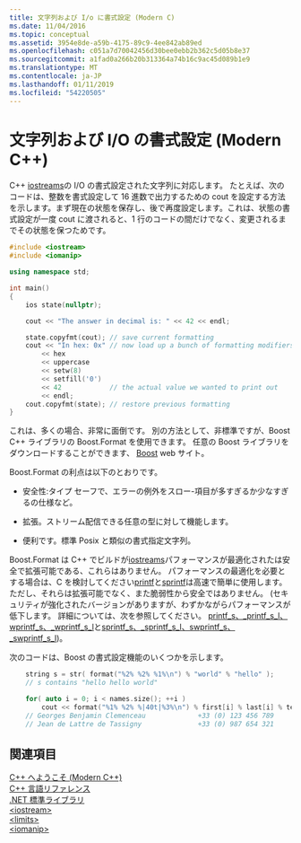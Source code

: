```yaml
---
title: 文字列および I/o に書式設定 (Modern C)
ms.date: 11/04/2016
ms.topic: conceptual
ms.assetid: 3954e8de-a59b-4175-89c9-4ee842ab89ed
ms.openlocfilehash: c051a7d70042456d30bee0ebb2b362c5d05b8e37
ms.sourcegitcommit: a1fad0a266b20b313364a74b16c9ac45d089b1e9
ms.translationtype: MT
ms.contentlocale: ja-JP
ms.lasthandoff: 01/11/2019
ms.locfileid: "54220505"
---
```

# <a name="string-and-io-formatting-modern-c"></a>文字列および I/O の書式設定 (Modern C++)

C++ [iostreams](../standard-library/iostream.md)の I/O の書式設定された文字列に対応します。 たとえば、次のコードは、整数を書式設定して 16 進数で出力するための cout を設定する方法を示します。まず現在の状態を保存し、後で再度設定します。これは、状態の書式設定が一度 cout に渡されると、1 行のコードの間だけでなく、変更されるまでその状態を保つためです。

```cpp
#include <iostream>
#include <iomanip>

using namespace std;

int main()
{
    ios state(nullptr);

    cout << "The answer in decimal is: " << 42 << endl;

    state.copyfmt(cout); // save current formatting
    cout << "In hex: 0x" // now load up a bunch of formatting modifiers
        << hex
        << uppercase
        << setw(8)
        << setfill('0')
        << 42            // the actual value we wanted to print out
        << endl;
    cout.copyfmt(state); // restore previous formatting
}
```

これは、多くの場合、非常に面倒です。 別の方法として、非標準ですが、Boost C++ ライブラリの Boost.Format を使用できます。 任意の Boost ライブラリをダウンロードすることができます、 [Boost](http://www.boost.org/) web サイト。

Boost.Format の利点は以下のとおりです。

- 安全性:タイプ セーフで、エラーの例外をスロー-項目が多すぎるか少なすぎるの仕様など。

- 拡張。ストリーム配信できる任意の型に対して機能します。

- 便利です。標準 Posix と類似の書式指定文字列。

Boost.Format は C++ でビルドが[iostreams](../standard-library/iostream-programming.md)パフォーマンスが最適化されたは安全で拡張可能である、これらはありません。 パフォーマンスの最適化を必要とする場合は、C を検討してください[printf](../c-runtime-library/reference/printf-printf-l-wprintf-wprintf-l.md)と[sprintf](../c-runtime-library/reference/sprintf-sprintf-l-swprintf-swprintf-l-swprintf-l.md)は高速で簡単に使用します。 ただし、それらは拡張可能でなく、また脆弱性から安全ではありません。 (セキュリティが強化されたバージョンがありますが、わずかながらパフォーマンスが低下します。 詳細については、次を参照してください。 [printf_s、_printf_s_l、wprintf_s、_wprintf_s_l](../c-runtime-library/reference/printf-s-printf-s-l-wprintf-s-wprintf-s-l.md)と[sprintf_s、_sprintf_s_l、swprintf_s、_swprintf_s_l](../c-runtime-library/reference/sprintf-s-sprintf-s-l-swprintf-s-swprintf-s-l.md))。

次のコードは、Boost の書式設定機能のいくつかを示します。

```cpp
    string s = str( format("%2% %2% %1%\n") % "world" % "hello" );
    // s contains "hello hello world"

    for( auto i = 0; i < names.size(); ++i )
        cout << format("%1% %2% %|40t|%3%\n") % first[i] % last[i] % tel[i];
    // Georges Benjamin Clemenceau             +33 (0) 123 456 789
    // Jean de Lattre de Tassigny              +33 (0) 987 654 321
```

## <a name="see-also"></a>関連項目

[C++ へようこそ (Modern C++)](../cpp/welcome-back-to-cpp-modern-cpp.md)<br/>
[C++ 言語リファレンス](../cpp/cpp-language-reference.md)<br/>
[.NET 標準ライブラリ](../standard-library/cpp-standard-library-reference.md)<br/>
[\<iostream>](../standard-library/iostream.md)<br/>
[\<limits>](../standard-library/limits.md)<br/>
[\<iomanip>](../standard-library/iomanip.md)
